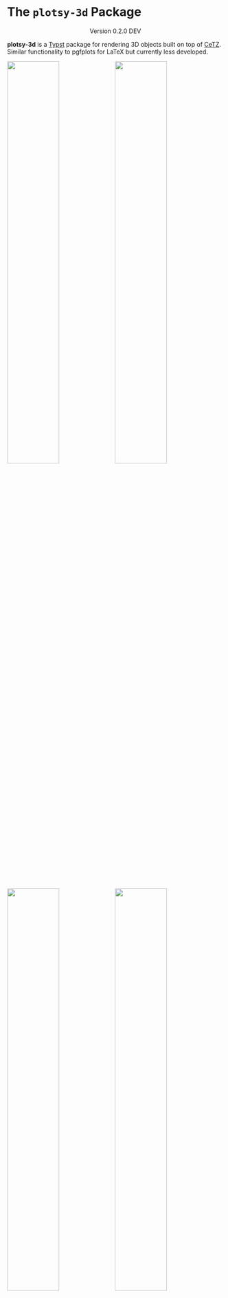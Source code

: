 # The `plotsy-3d` Package
<div align="center">Version 0.2.0 DEV</div>


**plotsy-3d** is a [Typst](https://github.com/typst/typst) package for rendering 3D objects built on top of [CeTZ](https://github.com/cetz-package/cetz). Similar functionality to pgfplots for LaTeX but currently less developed.


<p>
    <img src="examples/examples1.png" style="width:49%" >
    <img src="examples/examples2.png" style="width:49%"  >
</p>

<p>
    <img src="examples/examples3.png" style="width:49%" >
    <img src="examples/examples4.png" style="width:49%"  >
</p>

<p>
    <img src="examples/examples5.png" style="width:49%" >
    <img src="examples/examples6.png" style="width:49%"  >
</p>

## Features:

* 3D Function plotting of the form  `z = f(x,y)`
* Parametric curve plotting of the form `x(t), y(t), z(t)`
* Parametric surface plotting of the form `x(u,v), y(u,v), z(u,v)`
* Plots autoscale with font size for consistent style

See **Usage** or `examples/examples.typ` for the code


## Future Plans (contributors welcome):
- [ ] Nicer way to draw vectors
- [ ] Better way to handle render order
- [ ] Function to generate 2D plots for XZ XY YZ projections of any 3d render
- [ ] User Manual
- [ ] Make the code and api nicer

## Usage

### Parametric Function Plotting
```typ
#import "@preview/plotsy-3d:0.1.0": plot-3d-parametric-curve

#let xfunc(t) = 15*calc.cos(t)
#let yfunc(t) = calc.sin(t)
#let zfunc(t) = t

== Parametric Curve
$ x(t) = 15 cos(t), space y(t)= sin(t), space z(t)= t $
#plot-3d-parametric-curve(
  xfunc,
  yfunc,
  zfunc,
  subdivisions:30, //number of line segments per unit
  scale-dim: (0.03,0.05,0.05), // relative and global scaling
  tdomain:(0,10), 
  axis-step: (5,5,5), // adjust distance between x, y, z number labels
  dot-thickness: 0.05em, 
  front-axis-thickness: 0.1em,
  front-axis-dot-scale: (0.04, 0.04),
  rear-axis-dot-scale: (0.08,0.08),
  rear-axis-text-size: 0.5em,
  axis-label-size: 1.5em,
  rotation-matrix: ((-2, 2, 4), (0, -1, 0)) // matrix.transform-rotate-dir() from cetz
)
```

### 3D Surface Plotting
```typ
#import "@preview/plotsy-3d:0.1.0": plot-3d-surface

#let size = 10
#let scale-factor = 0.11
#let (xscale,yscale,zscale) = (0.3,0.3,0.02)
#let scale-dim = (xscale*scale-factor,yscale*scale-factor, zscale*scale-factor)  
#let func(x,y) = x*x + y*y
#let color-func(x, y, z, x-lo,x-hi,y-lo,y-hi,z-lo,z-hi) = {
  return blue.transparentize(20%).darken((y/(y-hi - y-lo))*100%).lighten((x/(x-hi - x-lo)) * 50%)
}

== 3D Surface
$ z= x^2 + y^2 $
#plot-3d-surface(
  func,
  color-func: color-func,
  subdivisions: 2,
  subdivision-mode: "decrease",
  scale-dim: scale-dim,
  xdomain: (-size,size),
  ydomain:  (-size,size),
  pad-high: (0,0,0), // padding around the domain with no function displayed
  pad-low: (0,0,5),
  axis-step: (3,3,75),
  dot-thickness: 0.05em,
  front-axis-thickness: 0.1em,
  front-axis-dot-scale: (0.05,0.05),
  rear-axis-dot-scale: (0.08,0.08),
  rear-axis-text-size: 0.5em,
  axis-label-size: 1.5em,
)
```

### Parametric Surface Plotting
```typ
#import "@preview/plotsy-3d:0.1.0": plot-3d-parametric-surface

#let xfunc(u,v) = u*calc.sin(v) 
#let yfunc(u,v) = u*calc.cos(v) 
#let zfunc(u,v) = u
#let color-func(x, y, z, x-lo,x-hi,y-lo,y-hi,z-lo,z-hi) = {
  return purple.transparentize(20%).lighten((z/(z-hi - z-lo)) * 80%)

}
#let scale-factor = 0.25
#let (xscale,yscale,zscale) = (0.3,0.2,0.3)
#let scale-dim = (xscale*scale-factor,yscale*scale-factor, zscale*scale-factor)  

== Parametric Surface
$ x(u,v) = u sin(v), space y(u,v)= u cos(v), space z(u,v)= u $
#plot-3d-parametric-surface(
  xfunc,
  yfunc,
  zfunc,
  xaxis: (-5,5), // set the minimum axis size, scales with function if needed
  yaxis: (-5,5),
  zaxis: (0,5),
  color-func: color-func,
  subdivisions:5, 
  scale-dim: scale-dim,
  udomain:(0, calc.pi+1), // note this gets truncated to an integer
  vdomain:(0, 2*calc.pi+1), // note this gets truncated to an integer
  axis-step: (5,5,5),
  dot-thickness: 0.05em,
  front-axis-thickness: 0.1em,
  front-axis-dot-scale: (0.04, 0.04),
  rear-axis-dot-scale: (0.08,0.08),
  rear-axis-text-size: 0.5em,
  axis-label-size: 1.5em,
)
```

### Vector Field Plotting
```typ
#import "@preview/plotsy-3d:0.1.0": plot-3d-vector-field

#let size = 10
#let scale-factor = 0.12
#let (xscale,yscale,zscale) = (0.3,0.3,0.3)
#let i-func(x,y,z) = x + 0.5
#let j-func(x,y,z) = y + 0.5
#let k-func(x,y,z) = z + 1
#let color-func(x, y, z, x-lo,x-hi,y-lo,y-hi,z-lo,z-hi) = {
  return purple.darken(z/(z-hi - z-lo) * 100%) 
}

== 3D Vector Field
$ arrow(p)(x,y,z) = (x+0.5) hat(i) + (y+0.5) hat(j) + (z+1) hat(k) $
#plot-3d-vector-field(
    i-func,
    j-func,
    k-func,
    color-func: color-func,
    subdivisions: 3,
    subdivision-mode: "decrease",
    scale-dim: (xscale*scale-factor,yscale*scale-factor, zscale*scale-factor),
    xdomain: (-size,size),
    ydomain:  (-size,size),
    zdomain: (0,size),
    // pad-high: (0,0,2),
    rotation-matrix: ((-1.5, 1.2, 4), (0, -1, 0)),
    axis-label-offset: (0.4,0.2,0.2),
    axis-text-offset: 0.08,
    vector-size: 0.1em,
)
```

### Custom Plotting
For custom combinations of plots and lines, you can make a copy of the relevant plot function from `plotsy-3d.typ` and add multiple plots onto the same axis in the same cetz canvas using the backend render functions.

## More Examples

<!-- <p>
    <img src="examples/examples5.png" style="width:49%" >
    <img src="examples/examples6.png" style="width:49%"  >
</p> -->

<p>
    <img src="examples/examples7.png" style="width:49%" >
    <img src="examples/examples8.png" style="width:49%"  >
</p>

<p>
    <img src="examples/examples9.png" style="width:49%" >

</p>

## Build Examples
From project root:
`typst compile examples/examples.typ --root .`
`typst compile examples/examples.typ --root . examples/examples{p}.png`


## Star History

<a href="https://star-history.com/#misskacie/plotsy-3d&Date">
 <picture>
   <source media="(prefers-color-scheme: dark)" srcset="https://api.star-history.com/svg?repos=misskacie/plotsy-3d&type=Date&theme=dark" />
   <source media="(prefers-color-scheme: light)" srcset="https://api.star-history.com/svg?repos=misskacie/plotsy-3d&type=Date" />
   <img alt="Star History Chart" src="https://api.star-history.com/svg?repos=misskacie/plotsy-3d&type=Date" />
 </picture>
</a>

## Changelog

### V0.2.0
* Changed all code to use kebab-case
* Fixed missing parameters from functions 

